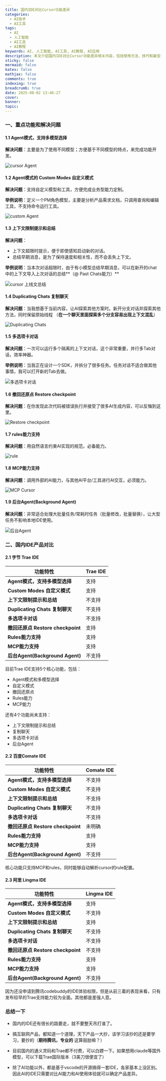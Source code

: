 ```yaml
---
title: 国内IDE对比Cursor功能差异
categories:
  - AI技术
  - AI工具
tags:
  - AI
  - 人工智能
  - AI工具
  - AI教程
keywords: AI, 人工智能, AI工具, AI教程, AI应用
description: 本文介绍国内IDE对比Cursor功能差异相关内容，包括使用方法、技巧和最佳实践。
sticky: false
mermaid: false
katex: false
mathjax: false
comments: true
indexing: true
breadcrumb: true
date: 2025-08-02 13:46:27
cover:
banner:
topic:
---
```


### 一、重点功能和解决问题

#### 1.1 Agent模式，支持多模型选择

**解决问题**：主要是为了使用不同模型；方便基于不同模型的特点，来完成功能开发。

![cursor Agent](https://pub-7fe6bbbffb8045bf9f5bbb3f378ea457.r2.dev/diffcurrsorIDE/1.webp)


#### 1.2 Agent模式的 Custom Modes 自定义模式

**解决问题**：支持自定义模型和工具，方便完成业务型能力定制。

**举例说明**：定义一个PM角色模型，主要是分析产品需求文档，只调用查询和编辑工具，不支持命令运行工具。

![custom Agent](https://pub-7fe6bbbffb8045bf9f5bbb3f378ea457.r2.dev/diffcurrsorIDE/2.webp)

#### 1.3 上下文限制提示和总结

**解决问题**：

- 上下文超限时提示，便于即使感知启动新的对话。
- 总结早期消息，是为了保持速度和相关性，而不会丢失上下文。

**举例说明**：当本次对话超限时，由于有小模型总结早期消息，可以在新开的chat中的上下文导入上次对话的总结**（@ Past Chats能力）**

![cursor 上线文总结](https://pub-7fe6bbbffb8045bf9f5bbb3f378ea457.r2.dev/diffcurrsorIDE/3.webp)

#### 1.4 Duplicating Chats 复制聊天

**解决问题**：当我想基于当前内容，让AI探索其他方案时。新开分支对话并探索其他方法，同时保留原始线程 （**在一个聊天里面探索多个分支容易出现上下文混乱**）

![Duplicating Chats](https://pub-7fe6bbbffb8045bf9f5bbb3f378ea457.r2.dev/diffcurrsorIDE/4.webp)


#### 1.5 多选项卡对话

**解决问题**：一次可以运行多个隔离的上下文对话，这个非常重要，并行多Tab对话，效率神器。

**举例说明**：当我正在设计一个SDK，并拆分了很多任务。任务对话不适合做其他事情，我可以打开新的Tab去做。

![多选项卡对话](https://pub-7fe6bbbffb8045bf9f5bbb3f378ea457.r2.dev/diffcurrsorIDE/5.webp)

#### 1.6 撤回还原点 Restore checkpoint
**解决问题**：在你发现此次代码被错误执行并接受了很多AI生成内容，可以反悔到这里。

![Restore checkpoint](https://pub-7fe6bbbffb8045bf9f5bbb3f378ea457.r2.dev/diffcurrsorIDE/6.webp)

#### 1.7 rules能力支持

**解决问题**：用自然语言约束AI实现的规范，必备能力。

![rule](https://pub-7fe6bbbffb8045bf9f5bbb3f378ea457.r2.dev/diffcurrsorIDE/7.webp)

#### 1.8 MCP能力支持

**解决问题**：调用外部的AI能力，与其他AI平台/工具进行AI交互，必须能力。

![MCP Cursor](https://pub-7fe6bbbffb8045bf9f5bbb3f378ea457.r2.dev/diffcurrsorIDE/8.webp)

#### 1.9 后台Agent(Background Agent)

**解决问题**：非常适合处理大批量任务/常耗时任务（批量修改，批量替换），让大型任务不影响本地IDE使用。

![后台Agent](https://pub-7fe6bbbffb8045bf9f5bbb3f378ea457.r2.dev/diffcurrsorIDE/9.webp)

### 二、国内IDE产品对比

#### 2.1 字节 Trae IDE


| 功能特性 | Trae IDE |
|---------|----------|
| **Agent模式，支持多模型选择** | 支持 |
| **Custom Modes 自定义模式** | 支持 |
| **上下文限制提示和总结** | 不支持 |
| **Duplicating Chats 复制聊天** | 不支持 |
| **多选项卡对话** | 不支持 |
| **撤回还原点 Restore checkpoint** | 支持 | 
| **Rules能力支持** | 支持 | 
| **MCP能力支持** | 支持 | 
| **后台Agent(Background Agent)** | 不支持 |

目前Trae IDE支持5个核心功能，包括：

- Agent模式和多模型选择
- 自定义模式
- 撤回还原点
- Rules能力
- MCP能力

还有4个功能尚未支持：
- 上下文限制提示和总结
- 复制聊天
- 多选项卡对话
- 后台Agent

#### 2.2 百度Comate IDE


| 功能特性 | Comate IDE |
|---------|----------|
| **Agent模式，支持多模型选择** | 不支持 |
| **Custom Modes 自定义模式** | 不支持 |
| **上下文限制提示和总结** | 不支持 |
| **Duplicating Chats 复制聊天** | 不支持 |
| **多选项卡对话** | 不支持 |
| **撤回还原点 Restore checkpoint** | 未明确 | 
| **Rules能力支持** | 支持 | 
| **MCP能力支持** | 支持 | 
| **后台Agent(Background Agent)** | 不支持 |

核心功能只支持MCP和rules，同时能够自动解析cursor的rule配置。

#### 2.3 阿里 Lingma IDE

| 功能特性 | Lingma IDE |
|---------|----------|
| **Agent模式，支持多模型选择** | 支持 |
| **Custom Modes 自定义模式** | 不支持 |
| **上下文限制提示和总结** | 支持 |
| **Duplicating Chats 复制聊天** | 不支持 |
| **多选项卡对话** | 不支持 |
| **撤回还原点 Restore checkpoint** | 不支持 | 
| **Rules能力支持** | 支持 | 
| **MCP能力支持** | 支持 | 
| **后台Agent(Background Agent)** | 不支持 |

因为还没申请到腾讯codebuddy的IDE体验权限，但是从前三着的表现来看，只有发布较早的Trae支持能力较为全面。其他都是差强人意。

### 总结一下

- 国内的IDE还有很长的路要走，就不要整天吊打谁了。

- 搞互联网产品，都知道一个道理，天下产品一大抄，该学习该抄的还是要学习，要抄的（**期待腾讯，专业的** 这算鼓励嘛？）

- 目前国内的通义灵码和Trae都不付费，可以白嫖一下。如果想用claude等国外模型，可以下载Trae国际版本（3美刀很便宜了）

- 除了AI功能以外，都是基于vscode的开源搞得一套IDE，各家基本上没区别。因此AI的IDE只需要对比AI能力和AI使用体验就可以确定产品差异。